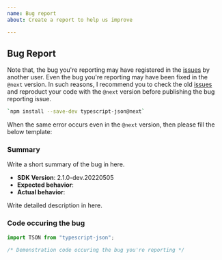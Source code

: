 ```yaml
---
name: Bug report
about: Create a report to help us improve

---
```


## Bug Report
Note that, the bug you're reporting may have registered in the [issues](https://github.com/samchon/typescript-json/search?type=issues) by another user. Even the bug you're reporting may have been fixed in the `@next` version. In such reasons, I recommend you to check the old [issues](https://github.com/samchon/typescript-json/search?type=issues) and reproduct your code with the `@next` version before publishing the bug reporting issue.

```bash
`npm install --save-dev typescript-json@next`
```

When the same error occurs even in the `@next` version, then please fill the below template:

### Summary
Write a short summary of the bug in here.

  - **SDK Version**: 2.1.0-dev.20220505
  - **Expected behavior**: 
  - **Actual behavior**: 

Write detailed description in here.



### Code occuring the bug
```typescript
import TSON from "typescript-json";

/* Demonstration code occuring the bug you're reporting */
```